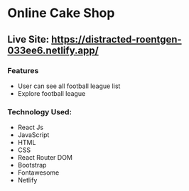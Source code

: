 # Online Cake Shop

## Live Site: https://distracted-roentgen-033ee6.netlify.app/

### Features 

 - User can see all football league list  
 - Explore football league  

### Technology Used: 
  
  - React Js
  - JavaScript
  - HTML
  - CSS 
  - React Router DOM
  - Bootstrap 
  - Fontawesome
  - Netlify
 

